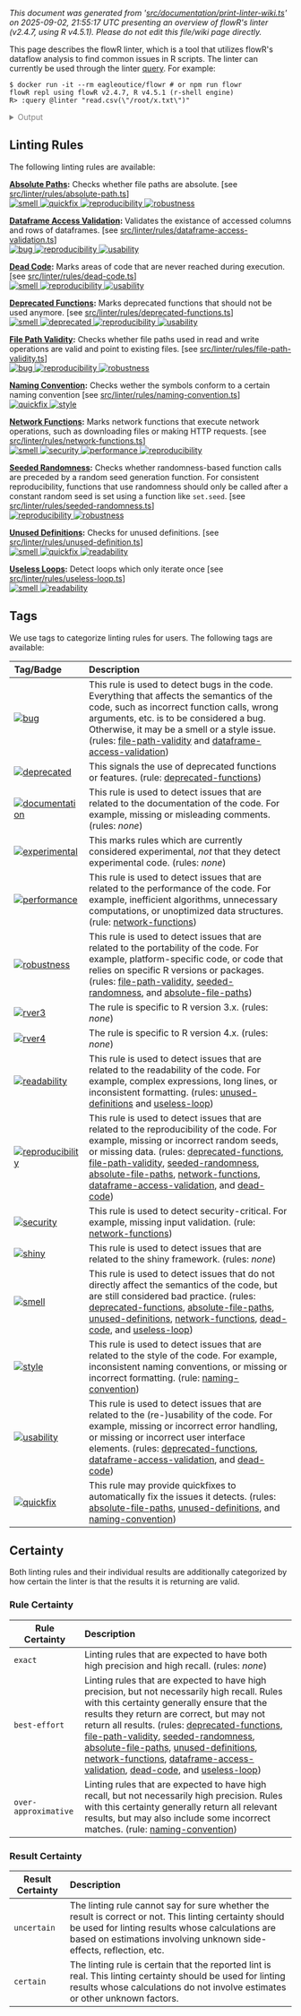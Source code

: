 _This document was generated from '[src/documentation/print-linter-wiki.ts](https://github.com/flowr-analysis/flowr/tree/main//src/documentation/print-linter-wiki.ts)' on 2025-09-02, 21:55:17 UTC presenting an overview of flowR's linter (v2.4.7, using R v4.5.1). Please do not edit this file/wiki page directly._

This page describes the flowR linter, which is a tool that utilizes flowR's dataflow analysis to find common issues in R scripts. The linter can currently be used through the linter [query](https://github.com/flowr-analysis/flowr/wiki/Query%20API).
For example:



```shell
$ docker run -it --rm eagleoutice/flowr # or npm run flowr 
flowR repl using flowR v2.4.7, R v4.5.1 (r-shell engine)
R> :query @linter "read.csv(\"/root/x.txt\")"
```

<details>
<summary style='color:gray'>Output</summary>


```text
Query: [;1mlinter[0m (2 ms)
   ╰ **Deprecated Functions** (deprecated-functions):
       ╰ _Metadata_: <code>{"totalCalls":0,"totalFunctionDefinitions":0,"searchTimeMs":0,"processTimeMs":0}</code>
   ╰ **File Path Validity** (file-path-validity):
       ╰ certain:
           ╰ Path `/root/x.txt` at 1.1-23
       ╰ _Metadata_: <code>{"totalReads":1,"totalUnknown":0,"totalWritesBeforeAlways":0,"totalValid":0,"searchTimeMs":1,"processTimeMs":0}</code>
   ╰ **Seeded Randomness** (seeded-randomness):
       ╰ _Metadata_: <code>{"consumerCalls":0,"callsWithFunctionProducers":0,"callsWithAssignmentProducers":0,"callsWithNonConstantProducers":0,"searchTimeMs":0,"processTimeMs":0}</code>
   ╰ **Absolute Paths** (absolute-file-paths):
       ╰ certain:
           ╰ Path `/root/x.txt` at 1.1-23
       ╰ _Metadata_: <code>{"totalConsidered":1,"totalUnknown":0,"searchTimeMs":0,"processTimeMs":0}</code>
   ╰ **Unused Definitions** (unused-definitions):
       ╰ _Metadata_: <code>{"totalConsidered":0,"searchTimeMs":0,"processTimeMs":0}</code>
   ╰ **Naming Convention** (naming-convention):
       ╰ _Metadata_: <code>{"numMatches":0,"numBreak":0,"searchTimeMs":0,"processTimeMs":0}</code>
   ╰ **Network Functions** (network-functions):
       ╰ _Metadata_: <code>{"totalCalls":0,"totalFunctionDefinitions":0,"searchTimeMs":0,"processTimeMs":0}</code>
   ╰ **Dataframe Access Validation** (dataframe-access-validation):
       ╰ _Metadata_: <code>{"numOperations":0,"numAccesses":0,"totalAccessed":0,"searchTimeMs":0,"processTimeMs":0}</code>
   ╰ **Dead Code** (dead-code):
       ╰ _Metadata_: <code>{"consideredNodes":5,"searchTimeMs":0,"processTimeMs":0}</code>
   ╰ **Useless Loops** (useless-loop):
       ╰ _Metadata_: <code>{"numOfUselessLoops":0,"searchTimeMs":0,"processTimeMs":0}</code>
[;3mAll queries together required ≈2 ms (1ms accuracy, total 8 ms)[0m[0m
```



The linter will analyze the code and return any issues found.
Formatted more nicely, this returns:




```json
[ { "type": "linter" } ]
```


(This query can be shortened to `@linter` when used within the REPL command <span title="Description (Repl Command): Query the given R code, start with 'file://' to indicate a file. The query is to be a valid query in json format (use 'help' to get more information).">`:query`</span>).



_Results (prettified and summarized):_

Query: **linter** (12 ms)\
&nbsp;&nbsp;&nbsp;╰ **Deprecated Functions** (deprecated-functions):\
&nbsp;&nbsp;&nbsp;&nbsp;&nbsp;&nbsp;&nbsp;╰ _Metadata_: <code>{"totalCalls":0,"totalFunctionDefinitions":0,"searchTimeMs":1,"processTimeMs":0}</code>\
&nbsp;&nbsp;&nbsp;╰ **File Path Validity** (file-path-validity):\
&nbsp;&nbsp;&nbsp;&nbsp;&nbsp;&nbsp;&nbsp;╰ certain:\
&nbsp;&nbsp;&nbsp;&nbsp;&nbsp;&nbsp;&nbsp;&nbsp;&nbsp;&nbsp;&nbsp;╰ Path `/root/x.txt` at 1.1-23\
&nbsp;&nbsp;&nbsp;&nbsp;&nbsp;&nbsp;&nbsp;╰ _Metadata_: <code>{"totalReads":1,"totalUnknown":0,"totalWritesBeforeAlways":0,"totalValid":0,"searchTimeMs":4,"processTimeMs":0}</code>\
&nbsp;&nbsp;&nbsp;╰ **Seeded Randomness** (seeded-randomness):\
&nbsp;&nbsp;&nbsp;&nbsp;&nbsp;&nbsp;&nbsp;╰ _Metadata_: <code>{"consumerCalls":0,"callsWithFunctionProducers":0,"callsWithAssignmentProducers":0,"callsWithNonConstantProducers":0,"searchTimeMs":1,"processTimeMs":0}</code>\
&nbsp;&nbsp;&nbsp;╰ **Absolute Paths** (absolute-file-paths):\
&nbsp;&nbsp;&nbsp;&nbsp;&nbsp;&nbsp;&nbsp;╰ certain:\
&nbsp;&nbsp;&nbsp;&nbsp;&nbsp;&nbsp;&nbsp;&nbsp;&nbsp;&nbsp;&nbsp;╰ Path `/root/x.txt` at 1.1-23\
&nbsp;&nbsp;&nbsp;&nbsp;&nbsp;&nbsp;&nbsp;╰ _Metadata_: <code>{"totalConsidered":1,"totalUnknown":0,"searchTimeMs":1,"processTimeMs":1}</code>\
&nbsp;&nbsp;&nbsp;╰ **Unused Definitions** (unused-definitions):\
&nbsp;&nbsp;&nbsp;&nbsp;&nbsp;&nbsp;&nbsp;╰ _Metadata_: <code>{"totalConsidered":0,"searchTimeMs":0,"processTimeMs":0}</code>\
&nbsp;&nbsp;&nbsp;╰ **Naming Convention** (naming-convention):\
&nbsp;&nbsp;&nbsp;&nbsp;&nbsp;&nbsp;&nbsp;╰ _Metadata_: <code>{"numMatches":0,"numBreak":0,"searchTimeMs":0,"processTimeMs":0}</code>\
&nbsp;&nbsp;&nbsp;╰ **Network Functions** (network-functions):\
&nbsp;&nbsp;&nbsp;&nbsp;&nbsp;&nbsp;&nbsp;╰ _Metadata_: <code>{"totalCalls":0,"totalFunctionDefinitions":0,"searchTimeMs":0,"processTimeMs":0}</code>\
&nbsp;&nbsp;&nbsp;╰ **Dataframe Access Validation** (dataframe-access-validation):\
&nbsp;&nbsp;&nbsp;&nbsp;&nbsp;&nbsp;&nbsp;╰ _Metadata_: <code>{"numOperations":0,"numAccesses":0,"totalAccessed":0,"searchTimeMs":0,"processTimeMs":2}</code>\
&nbsp;&nbsp;&nbsp;╰ **Dead Code** (dead-code):\
&nbsp;&nbsp;&nbsp;&nbsp;&nbsp;&nbsp;&nbsp;╰ _Metadata_: <code>{"consideredNodes":5,"searchTimeMs":1,"processTimeMs":0}</code>\
&nbsp;&nbsp;&nbsp;╰ **Useless Loops** (useless-loop):\
&nbsp;&nbsp;&nbsp;&nbsp;&nbsp;&nbsp;&nbsp;╰ _Metadata_: <code>{"numOfUselessLoops":0,"searchTimeMs":0,"processTimeMs":0}</code>\
_All queries together required ≈12 ms (1ms accuracy, total 24 ms)_

<details> <summary style="color:gray">Show Detailed Results as Json</summary>

The analysis required _23.8 ms_ (including parsing and normalization and the query) within the generation environment.	

In general, the JSON contains the Ids of the nodes in question as they are present in the normalized AST or the dataflow graph of flowR.
Please consult the [Interface](https://github.com/flowr-analysis/flowr/wiki/Interface) wiki page for more information on how to get those.




```json
{
  "linter": {
    "results": {
      "deprecated-functions": {
        "results": [],
        ".meta": {
          "totalCalls": 0,
          "totalFunctionDefinitions": 0,
          "searchTimeMs": 1,
          "processTimeMs": 0
        }
      },
      "file-path-validity": {
        "results": [
          {
            "range": [
              1,
              1,
              1,
              23
            ],
            "filePath": "/root/x.txt",
            "certainty": "certain"
          }
        ],
        ".meta": {
          "totalReads": 1,
          "totalUnknown": 0,
          "totalWritesBeforeAlways": 0,
          "totalValid": 0,
          "searchTimeMs": 4,
          "processTimeMs": 0
        }
      },
      "seeded-randomness": {
        "results": [],
        ".meta": {
          "consumerCalls": 0,
          "callsWithFunctionProducers": 0,
          "callsWithAssignmentProducers": 0,
          "callsWithNonConstantProducers": 0,
          "searchTimeMs": 1,
          "processTimeMs": 0
        }
      },
      "absolute-file-paths": {
        "results": [
          {
            "certainty": "certain",
            "filePath": "/root/x.txt",
            "range": [
              1,
              1,
              1,
              23
            ]
          }
        ],
        ".meta": {
          "totalConsidered": 1,
          "totalUnknown": 0,
          "searchTimeMs": 1,
          "processTimeMs": 1
        }
      },
      "unused-definitions": {
        "results": [],
        ".meta": {
          "totalConsidered": 0,
          "searchTimeMs": 0,
          "processTimeMs": 0
        }
      },
      "naming-convention": {
        "results": [],
        ".meta": {
          "numMatches": 0,
          "numBreak": 0,
          "searchTimeMs": 0,
          "processTimeMs": 0
        }
      },
      "network-functions": {
        "results": [],
        ".meta": {
          "totalCalls": 0,
          "totalFunctionDefinitions": 0,
          "searchTimeMs": 0,
          "processTimeMs": 0
        }
      },
      "dataframe-access-validation": {
        "results": [],
        ".meta": {
          "numOperations": 0,
          "numAccesses": 0,
          "totalAccessed": 0,
          "searchTimeMs": 0,
          "processTimeMs": 2
        }
      },
      "dead-code": {
        "results": [],
        ".meta": {
          "consideredNodes": 5,
          "searchTimeMs": 1,
          "processTimeMs": 0
        }
      },
      "useless-loop": {
        "results": [],
        ".meta": {
          "numOfUselessLoops": 0,
          "searchTimeMs": 0,
          "processTimeMs": 0
        }
      }
    },
    ".meta": {
      "timing": 12
    }
  },
  ".meta": {
    "timing": 12
  }
}
```



</details>







	
		

</details>



<h2 id="linting-rules">Linting Rules</h2>

The following linting rules are available:



**[Absolute Paths](https://github.com/flowr-analysis/flowr/wiki/lint-absolute-file-paths):** Checks whether file paths are absolute. [see <a href="https://github.com/flowr-analysis/flowr/tree/main//src/linter/rules/absolute-path.ts#L115">src/linter/rules/absolute-path.ts</a>]\
	<span title="This rule is used to detect issues that do not directly affect the semantics of the code, but are still considered bad practice."><a href='#smell'>![smell](https://img.shields.io/badge/smell-yellow) </a></span> <span title="This rule may provide quickfixes to automatically fix the issues it detects."><a href='#quickfix'>![quickfix](https://img.shields.io/badge/quickfix-lightgray) </a></span> <span title="This rule is used to detect issues that are related to the reproducibility of the code. For example, missing or incorrect random seeds, or missing data."><a href='#reproducibility'>![reproducibility](https://img.shields.io/badge/reproducibility-teal) </a></span> <span title="This rule is used to detect issues that are related to the portability of the code. For example, platform-specific code, or code that relies on specific R versions or packages."><a href='#robustness'>![robustness](https://img.shields.io/badge/robustness-teal) </a></span>

**[Dataframe Access Validation](https://github.com/flowr-analysis/flowr/wiki/lint-dataframe-access-validation):** Validates the existance of accessed columns and rows of dataframes. [see <a href="https://github.com/flowr-analysis/flowr/tree/main//src/linter/rules/dataframe-access-validation.ts#L59">src/linter/rules/dataframe-access-validation.ts</a>]\
	<span title="This rule is used to detect bugs in the code. Everything that affects the semantics of the code, such as incorrect function calls, wrong arguments, etc. is to be considered a bug. Otherwise, it may be a smell or a style issue."><a href='#bug'>![bug](https://img.shields.io/badge/bug-red) </a></span> <span title="This rule is used to detect issues that are related to the reproducibility of the code. For example, missing or incorrect random seeds, or missing data."><a href='#reproducibility'>![reproducibility](https://img.shields.io/badge/reproducibility-teal) </a></span> <span title="This rule is used to detect issues that are related to the (re-)usability of the code. For example, missing or incorrect error handling, or missing or incorrect user interface elements."><a href='#usability'>![usability](https://img.shields.io/badge/usability-teal) </a></span>

**[Dead Code](https://github.com/flowr-analysis/flowr/wiki/lint-dead-code):** Marks areas of code that are never reached during execution. [see <a href="https://github.com/flowr-analysis/flowr/tree/main//src/linter/rules/dead-code.ts#L28">src/linter/rules/dead-code.ts</a>]\
	<span title="This rule is used to detect issues that do not directly affect the semantics of the code, but are still considered bad practice."><a href='#smell'>![smell](https://img.shields.io/badge/smell-yellow) </a></span> <span title="This rule is used to detect issues that are related to the reproducibility of the code. For example, missing or incorrect random seeds, or missing data."><a href='#reproducibility'>![reproducibility](https://img.shields.io/badge/reproducibility-teal) </a></span> <span title="This rule is used to detect issues that are related to the (re-)usability of the code. For example, missing or incorrect error handling, or missing or incorrect user interface elements."><a href='#usability'>![usability](https://img.shields.io/badge/usability-teal) </a></span>

**[Deprecated Functions](https://github.com/flowr-analysis/flowr/wiki/lint-deprecated-functions):** Marks deprecated functions that should not be used anymore. [see <a href="https://github.com/flowr-analysis/flowr/tree/main//src/linter/rules/deprecated-functions.ts#L6">src/linter/rules/deprecated-functions.ts</a>]\
	<span title="This rule is used to detect issues that do not directly affect the semantics of the code, but are still considered bad practice."><a href='#smell'>![smell](https://img.shields.io/badge/smell-yellow) </a></span> <span title="This signals the use of deprecated functions or features."><a href='#deprecated'>![deprecated](https://img.shields.io/badge/deprecated-teal) </a></span> <span title="This rule is used to detect issues that are related to the reproducibility of the code. For example, missing or incorrect random seeds, or missing data."><a href='#reproducibility'>![reproducibility](https://img.shields.io/badge/reproducibility-teal) </a></span> <span title="This rule is used to detect issues that are related to the (re-)usability of the code. For example, missing or incorrect error handling, or missing or incorrect user interface elements."><a href='#usability'>![usability](https://img.shields.io/badge/usability-teal) </a></span>

**[File Path Validity](https://github.com/flowr-analysis/flowr/wiki/lint-file-path-validity):** Checks whether file paths used in read and write operations are valid and point to existing files. [see <a href="https://github.com/flowr-analysis/flowr/tree/main//src/linter/rules/file-path-validity.ts#L49">src/linter/rules/file-path-validity.ts</a>]\
	<span title="This rule is used to detect bugs in the code. Everything that affects the semantics of the code, such as incorrect function calls, wrong arguments, etc. is to be considered a bug. Otherwise, it may be a smell or a style issue."><a href='#bug'>![bug](https://img.shields.io/badge/bug-red) </a></span> <span title="This rule is used to detect issues that are related to the reproducibility of the code. For example, missing or incorrect random seeds, or missing data."><a href='#reproducibility'>![reproducibility](https://img.shields.io/badge/reproducibility-teal) </a></span> <span title="This rule is used to detect issues that are related to the portability of the code. For example, platform-specific code, or code that relies on specific R versions or packages."><a href='#robustness'>![robustness](https://img.shields.io/badge/robustness-teal) </a></span>

**[Naming Convention](https://github.com/flowr-analysis/flowr/wiki/lint-naming-convention):** Checks wether the symbols conform to a certain naming convention [see <a href="https://github.com/flowr-analysis/flowr/tree/main//src/linter/rules/naming-convention.ts#L186">src/linter/rules/naming-convention.ts</a>]\
	<span title="This rule may provide quickfixes to automatically fix the issues it detects."><a href='#quickfix'>![quickfix](https://img.shields.io/badge/quickfix-lightgray) </a></span> <span title="This rule is used to detect issues that are related to the style of the code. For example, inconsistent naming conventions, or missing or incorrect formatting."><a href='#style'>![style](https://img.shields.io/badge/style-teal) </a></span>

**[Network Functions](https://github.com/flowr-analysis/flowr/wiki/lint-network-functions):** Marks network functions that execute network operations, such as downloading files or making HTTP requests. [see <a href="https://github.com/flowr-analysis/flowr/tree/main//src/linter/rules/network-functions.ts#L16">src/linter/rules/network-functions.ts</a>]\
	<span title="This rule is used to detect issues that do not directly affect the semantics of the code, but are still considered bad practice."><a href='#smell'>![smell](https://img.shields.io/badge/smell-yellow) </a></span> <span title="This rule is used to detect security-critical. For example, missing input validation."><a href='#security'>![security](https://img.shields.io/badge/security-orange) </a></span> <span title="This rule is used to detect issues that are related to the performance of the code. For example, inefficient algorithms, unnecessary computations, or unoptimized data structures."><a href='#performance'>![performance](https://img.shields.io/badge/performance-teal) </a></span> <span title="This rule is used to detect issues that are related to the reproducibility of the code. For example, missing or incorrect random seeds, or missing data."><a href='#reproducibility'>![reproducibility](https://img.shields.io/badge/reproducibility-teal) </a></span>

**[Seeded Randomness](https://github.com/flowr-analysis/flowr/wiki/lint-seeded-randomness):** Checks whether randomness-based function calls are preceded by a random seed generation function. For consistent reproducibility, functions that use randomness should only be called after a constant random seed is set using a function like `set.seed`. [see <a href="https://github.com/flowr-analysis/flowr/tree/main//src/linter/rules/seeded-randomness.ts#L49">src/linter/rules/seeded-randomness.ts</a>]\
	<span title="This rule is used to detect issues that are related to the reproducibility of the code. For example, missing or incorrect random seeds, or missing data."><a href='#reproducibility'>![reproducibility](https://img.shields.io/badge/reproducibility-teal) </a></span> <span title="This rule is used to detect issues that are related to the portability of the code. For example, platform-specific code, or code that relies on specific R versions or packages."><a href='#robustness'>![robustness](https://img.shields.io/badge/robustness-teal) </a></span>

**[Unused Definitions](https://github.com/flowr-analysis/flowr/wiki/lint-unused-definitions):** Checks for unused definitions. [see <a href="https://github.com/flowr-analysis/flowr/tree/main//src/linter/rules/unused-definition.ts#L96">src/linter/rules/unused-definition.ts</a>]\
	<span title="This rule is used to detect issues that do not directly affect the semantics of the code, but are still considered bad practice."><a href='#smell'>![smell](https://img.shields.io/badge/smell-yellow) </a></span> <span title="This rule may provide quickfixes to automatically fix the issues it detects."><a href='#quickfix'>![quickfix](https://img.shields.io/badge/quickfix-lightgray) </a></span> <span title="This rule is used to detect issues that are related to the readability of the code. For example, complex expressions, long lines, or inconsistent formatting."><a href='#readability'>![readability](https://img.shields.io/badge/readability-teal) </a></span>

**[Useless Loops](https://github.com/flowr-analysis/flowr/wiki/lint-useless-loop):** Detect loops which only iterate once [see <a href="https://github.com/flowr-analysis/flowr/tree/main//src/linter/rules/useless-loop.ts#L27">src/linter/rules/useless-loop.ts</a>]\
	<span title="This rule is used to detect issues that do not directly affect the semantics of the code, but are still considered bad practice."><a href='#smell'>![smell](https://img.shields.io/badge/smell-yellow) </a></span> <span title="This rule is used to detect issues that are related to the readability of the code. For example, complex expressions, long lines, or inconsistent formatting."><a href='#readability'>![readability](https://img.shields.io/badge/readability-teal) </a></span>
	
<h2 id="tags">Tags</h2>

We use tags to categorize linting rules for users. The following tags are available:

| Tag/Badge&emsp;&emsp; | Description |
| --- | :-- |
| <a id="bug"></a> <span title="This rule is used to detect bugs in the code. Everything that affects the semantics of the code, such as incorrect function calls, wrong arguments, etc. is to be considered a bug. Otherwise, it may be a smell or a style issue."><a href='#bug'>![bug](https://img.shields.io/badge/bug-red) </a></span> | This rule is used to detect bugs in the code. Everything that affects the semantics of the code, such as incorrect function calls, wrong arguments, etc. is to be considered a bug. Otherwise, it may be a smell or a style issue. (rules: [file-path-validity](https://github.com/flowr-analysis/flowr/wiki/lint-file-path-validity) and [dataframe-access-validation](https://github.com/flowr-analysis/flowr/wiki/lint-dataframe-access-validation)) | 
| <a id="deprecated"></a> <span title="This signals the use of deprecated functions or features."><a href='#deprecated'>![deprecated](https://img.shields.io/badge/deprecated-teal) </a></span> | This signals the use of deprecated functions or features. (rule: [deprecated-functions](https://github.com/flowr-analysis/flowr/wiki/lint-deprecated-functions)) | 
| <a id="documentation"></a> <span title="This rule is used to detect issues that are related to the documentation of the code. For example, missing or misleading comments."><a href='#documentation'>![documentation](https://img.shields.io/badge/documentation-teal) </a></span> | This rule is used to detect issues that are related to the documentation of the code. For example, missing or misleading comments. (rules: _none_) | 
| <a id="experimental"></a> <span title="This marks rules which are currently considered experimental, _not_ that they detect experimental code."><a href='#experimental'>![experimental](https://img.shields.io/badge/experimental-teal) </a></span> | This marks rules which are currently considered experimental, _not_ that they detect experimental code. (rules: _none_) | 
| <a id="performance"></a> <span title="This rule is used to detect issues that are related to the performance of the code. For example, inefficient algorithms, unnecessary computations, or unoptimized data structures."><a href='#performance'>![performance](https://img.shields.io/badge/performance-teal) </a></span> | This rule is used to detect issues that are related to the performance of the code. For example, inefficient algorithms, unnecessary computations, or unoptimized data structures. (rule: [network-functions](https://github.com/flowr-analysis/flowr/wiki/lint-network-functions)) | 
| <a id="robustness"></a> <span title="This rule is used to detect issues that are related to the portability of the code. For example, platform-specific code, or code that relies on specific R versions or packages."><a href='#robustness'>![robustness](https://img.shields.io/badge/robustness-teal) </a></span> | This rule is used to detect issues that are related to the portability of the code. For example, platform-specific code, or code that relies on specific R versions or packages. (rules: [file-path-validity](https://github.com/flowr-analysis/flowr/wiki/lint-file-path-validity), [seeded-randomness](https://github.com/flowr-analysis/flowr/wiki/lint-seeded-randomness), and [absolute-file-paths](https://github.com/flowr-analysis/flowr/wiki/lint-absolute-file-paths)) | 
| <a id="rver3"></a> <span title="The rule is specific to R version 3.x."><a href='#rver3'>![rver3](https://img.shields.io/badge/rver3-teal) </a></span> | The rule is specific to R version 3.x. (rules: _none_) | 
| <a id="rver4"></a> <span title="The rule is specific to R version 4.x."><a href='#rver4'>![rver4](https://img.shields.io/badge/rver4-teal) </a></span> | The rule is specific to R version 4.x. (rules: _none_) | 
| <a id="readability"></a> <span title="This rule is used to detect issues that are related to the readability of the code. For example, complex expressions, long lines, or inconsistent formatting."><a href='#readability'>![readability](https://img.shields.io/badge/readability-teal) </a></span> | This rule is used to detect issues that are related to the readability of the code. For example, complex expressions, long lines, or inconsistent formatting. (rules: [unused-definitions](https://github.com/flowr-analysis/flowr/wiki/lint-unused-definitions) and [useless-loop](https://github.com/flowr-analysis/flowr/wiki/lint-useless-loop)) | 
| <a id="reproducibility"></a> <span title="This rule is used to detect issues that are related to the reproducibility of the code. For example, missing or incorrect random seeds, or missing data."><a href='#reproducibility'>![reproducibility](https://img.shields.io/badge/reproducibility-teal) </a></span> | This rule is used to detect issues that are related to the reproducibility of the code. For example, missing or incorrect random seeds, or missing data. (rules: [deprecated-functions](https://github.com/flowr-analysis/flowr/wiki/lint-deprecated-functions), [file-path-validity](https://github.com/flowr-analysis/flowr/wiki/lint-file-path-validity), [seeded-randomness](https://github.com/flowr-analysis/flowr/wiki/lint-seeded-randomness), [absolute-file-paths](https://github.com/flowr-analysis/flowr/wiki/lint-absolute-file-paths), [network-functions](https://github.com/flowr-analysis/flowr/wiki/lint-network-functions), [dataframe-access-validation](https://github.com/flowr-analysis/flowr/wiki/lint-dataframe-access-validation), and [dead-code](https://github.com/flowr-analysis/flowr/wiki/lint-dead-code)) | 
| <a id="security"></a> <span title="This rule is used to detect security-critical. For example, missing input validation."><a href='#security'>![security](https://img.shields.io/badge/security-orange) </a></span> | This rule is used to detect security-critical. For example, missing input validation. (rule: [network-functions](https://github.com/flowr-analysis/flowr/wiki/lint-network-functions)) | 
| <a id="shiny"></a> <span title="This rule is used to detect issues that are related to the shiny framework."><a href='#shiny'>![shiny](https://img.shields.io/badge/shiny-teal) </a></span> | This rule is used to detect issues that are related to the shiny framework. (rules: _none_) | 
| <a id="smell"></a> <span title="This rule is used to detect issues that do not directly affect the semantics of the code, but are still considered bad practice."><a href='#smell'>![smell](https://img.shields.io/badge/smell-yellow) </a></span> | This rule is used to detect issues that do not directly affect the semantics of the code, but are still considered bad practice. (rules: [deprecated-functions](https://github.com/flowr-analysis/flowr/wiki/lint-deprecated-functions), [absolute-file-paths](https://github.com/flowr-analysis/flowr/wiki/lint-absolute-file-paths), [unused-definitions](https://github.com/flowr-analysis/flowr/wiki/lint-unused-definitions), [network-functions](https://github.com/flowr-analysis/flowr/wiki/lint-network-functions), [dead-code](https://github.com/flowr-analysis/flowr/wiki/lint-dead-code), and [useless-loop](https://github.com/flowr-analysis/flowr/wiki/lint-useless-loop)) | 
| <a id="style"></a> <span title="This rule is used to detect issues that are related to the style of the code. For example, inconsistent naming conventions, or missing or incorrect formatting."><a href='#style'>![style](https://img.shields.io/badge/style-teal) </a></span> | This rule is used to detect issues that are related to the style of the code. For example, inconsistent naming conventions, or missing or incorrect formatting. (rule: [naming-convention](https://github.com/flowr-analysis/flowr/wiki/lint-naming-convention)) | 
| <a id="usability"></a> <span title="This rule is used to detect issues that are related to the (re-)usability of the code. For example, missing or incorrect error handling, or missing or incorrect user interface elements."><a href='#usability'>![usability](https://img.shields.io/badge/usability-teal) </a></span> | This rule is used to detect issues that are related to the (re-)usability of the code. For example, missing or incorrect error handling, or missing or incorrect user interface elements. (rules: [deprecated-functions](https://github.com/flowr-analysis/flowr/wiki/lint-deprecated-functions), [dataframe-access-validation](https://github.com/flowr-analysis/flowr/wiki/lint-dataframe-access-validation), and [dead-code](https://github.com/flowr-analysis/flowr/wiki/lint-dead-code)) | 
| <a id="quickfix"></a> <span title="This rule may provide quickfixes to automatically fix the issues it detects."><a href='#quickfix'>![quickfix](https://img.shields.io/badge/quickfix-lightgray) </a></span> | This rule may provide quickfixes to automatically fix the issues it detects. (rules: [absolute-file-paths](https://github.com/flowr-analysis/flowr/wiki/lint-absolute-file-paths), [unused-definitions](https://github.com/flowr-analysis/flowr/wiki/lint-unused-definitions), and [naming-convention](https://github.com/flowr-analysis/flowr/wiki/lint-naming-convention)) | 

<h2 id="certainty">Certainty</h2>

Both linting rules and their individual results are additionally categorized by how certain the linter is that the results it is returning are valid.

<h3 id="rule-certainty">Rule Certainty</h3>

| Rule Certainty | Description |
| -------------- | :---------- |
| <a id="exact"></a> `exact` | Linting rules that are expected to have both high precision and high recall. (rules: _none_) |
| <a id="best-effort"></a> `best-effort` | Linting rules that are expected to have high precision, but not necessarily high recall. Rules with this certainty generally ensure that the results they return are correct, but may not return all results. (rules: [deprecated-functions](https://github.com/flowr-analysis/flowr/wiki/lint-deprecated-functions), [file-path-validity](https://github.com/flowr-analysis/flowr/wiki/lint-file-path-validity), [seeded-randomness](https://github.com/flowr-analysis/flowr/wiki/lint-seeded-randomness), [absolute-file-paths](https://github.com/flowr-analysis/flowr/wiki/lint-absolute-file-paths), [unused-definitions](https://github.com/flowr-analysis/flowr/wiki/lint-unused-definitions), [network-functions](https://github.com/flowr-analysis/flowr/wiki/lint-network-functions), [dataframe-access-validation](https://github.com/flowr-analysis/flowr/wiki/lint-dataframe-access-validation), [dead-code](https://github.com/flowr-analysis/flowr/wiki/lint-dead-code), and [useless-loop](https://github.com/flowr-analysis/flowr/wiki/lint-useless-loop)) |
| <a id="over-approximative"></a> `over-approximative` | Linting rules that are expected to have high recall, but not necessarily high precision. Rules with this certainty generally return all relevant results, but may also include some incorrect matches. (rule: [naming-convention](https://github.com/flowr-analysis/flowr/wiki/lint-naming-convention)) |
	
<h3 id="result-certainty">Result Certainty</h3>

| Result Certainty | Description |
| ---------------- | :---------- |
| <a id="uncertain"></a> `uncertain` | The linting rule cannot say for sure whether the result is correct or not. This linting certainty should be used for linting results whose calculations are based on estimations involving unknown side-effects, reflection, etc. |
| <a id="certain"></a> `certain` | The linting rule is certain that the reported lint is real. This linting certainty should be used for linting results whose calculations do not involve estimates or other unknown factors. |

